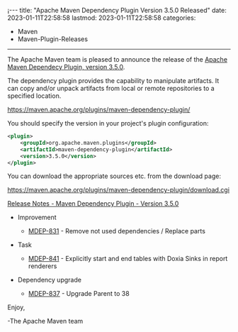 ¡---
title: "Apache Maven Dependency Plugin Version 3.5.0 Released"
date: 2023-01-11T22:58:58
lastmod: 2023-01-11T22:58:58
categories:
  - Maven
  - Maven-Plugin-Releases
---
The Apache Maven team is pleased to announce the release of the 
[Apache Maven Dependecy Plugin, version 3.5.0](https://maven.apache.org/plugins/maven-dependency-plugin/).

The dependency plugin provides the capability to manipulate artifacts. It
can copy and/or unpack artifacts from local or remote repositories to a
specified location.

https://maven.apache.org/plugins/maven-dependency-plugin/

You should specify the version in your project's plugin configuration:

```xml
<plugin>
    <groupId>org.apache.maven.plugins</groupId>
    <artifactId>maven-dependency-plugin</artifactId>
    <version>3.5.0</version>
</plugin>
``` 

You can download the appropriate sources etc. from the download page:

https://maven.apache.org/plugins/maven-dependency-plugin/download.cgi


[Release Notes - Maven Dependency Plugin - Version 3.5.0](https://issues.apache.org/jira/secure/ReleaseNote.jspa?version=12340588&styleName=Text&projectId=12317227)

* Improvement
 
  * [MDEP-831](https://issues.apache.org/jira/browse/MDEP-831) - Remove not used dependencies / Replace parts

* Task
  * [MDEP-841](https://issues.apache.org/jira/browse/MDEP-841) - Explicitly start and end tables with Doxia Sinks in report renderers

* Dependency upgrade
  * [MDEP-837](https://issues.apache.org/jira/browse/MDEP-837) - Upgrade Parent to 38


Enjoy,

-The Apache Maven team
